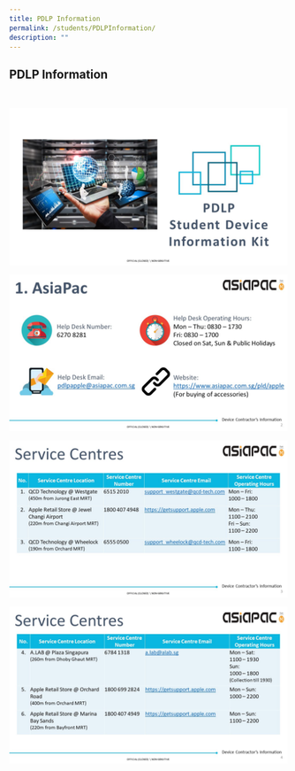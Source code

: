 ```yaml
---
title: PDLP Information
permalink: /students/PDLPInformation/
description: ""
---
```

## PDLP Information
<br>

![](/images/PDLP%20Slide1.jpg)

![](/images/PDLP%20Slide2.jpg)

![](/images/PDLPSlide3.jpg)

![](/images/PDLP%20Slide4.jpg)